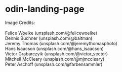 # odin-landing-page

Image Credits:
<br>
<br>
Felice Woelke (unsplash.com/@felicewoelke)
<br>
Dennis Buchner (unsplash.com/@baitman)
<br>
Jeremy Thomas (unsplash.com/@jeremythomasphoto)
<br>
Hans Isaacson (unsplash.com/@hans_isaacson)
<br>
Victor Grabarczyik (unsplash.com/@victor_vector)
<br>
Mitchell McCleary (unsplash.com/@mjmccleary)
<br>
Peter Aschoff (unsplash.com/@farbensammler)

